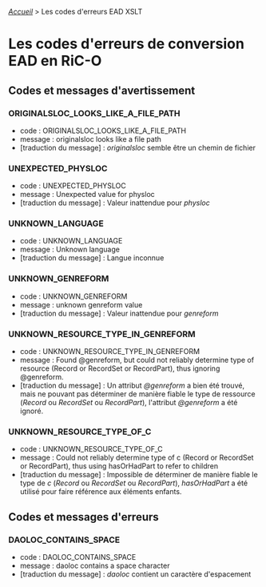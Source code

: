 [_Accueil_](index.md) > Les codes d'erreurs EAD XSLT

# Les codes d'erreurs de conversion EAD en RiC-O

## Codes et messages d'avertissement

### ORIGINALSLOC_LOOKS_LIKE_A_FILE_PATH
  - code : ORIGINALSLOC_LOOKS_LIKE_A_FILE_PATH
  - message : originalsloc looks like a file path
  - [traduction du message] : *originalsloc* semble être un chemin de fichier

### UNEXPECTED_PHYSLOC
  - code : UNEXPECTED_PHYSLOC
  - message : Unexpected value for physloc
  - [traduction du message] : Valeur inattendue pour *physloc*

### UNKNOWN_LANGUAGE
  - code : UNKNOWN_LANGUAGE
  - message : Unknown language
  - [traduction du message] : Langue inconnue

### UNKNOWN_GENREFORM
  - code : UNKNOWN_GENREFORM
  - message : unknown genreform value
  - [traduction du message] : Valeur inattendue pour *genreform*

### UNKNOWN_RESOURCE_TYPE_IN_GENREFORM
  - code : UNKNOWN_RESOURCE_TYPE_IN_GENREFORM
  - message : Found @genreform, but could not reliably determine type of resource (Record or RecordSet or RecordPart), thus ignoring @genreform.
  - [traduction du message] : Un attribut *@genreform* a bien été trouvé, mais ne pouvant pas déterminer de manière fiable le type de ressource (*Record* ou *RecordSet* ou *RecordPart*), l'attribut *@genreform* a été ignoré.

### UNKNOWN_RESOURCE_TYPE_OF_C
  - code : UNKNOWN_RESOURCE_TYPE_OF_C
  - message : Could not reliably determine type of c (Record or RecordSet or RecordPart), thus using hasOrHadPart to refer to children
  - [traduction du message] : Impossible de déterminer de manière fiable le type de *c* (*Record* ou *RecordSet* ou *RecordPart*), *hasOrHadPart* a été utilisé pour faire référence aux éléments enfants.


## Codes et messages d'erreurs

### DAOLOC_CONTAINS_SPACE
  - code : DAOLOC_CONTAINS_SPACE
  - message : daoloc contains a space character
  - [traduction du message] : *daoloc* contient un caractère d'espacement
